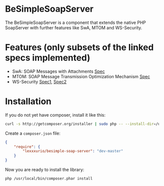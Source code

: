 # BeSimpleSoapServer

The BeSimpleSoapServer is a component that extends the native PHP SoapServer with further features like SwA, MTOM and WS-Security.

# Features (only subsets of the linked specs implemented)

* SwA: SOAP Messages with Attachments [Spec](http://www.w3.org/TR/SOAP-attachments)
* MTOM: SOAP Message Transmission Optimization Mechanism [Spec](http://www.w3.org/TR/soap12-mtom/)
* WS-Security [Spec1](http://docs.oasis-open.org/wss/2004/01/oasis-200401-wss-soap-message-security-1.0.pdf), [Spec2](http://docs.oasis-open.org/wss/2004/01/oasis-200401-wss-username-token-profile-1.0.pdf)

# Installation

If you do not yet have composer, install it like this:

```sh
curl -s http://getcomposer.org/installer | sudo php -- --install-dir=/usr/local/bin
```

Create a `composer.json` file:

```json
{
    "require": {
        "lexxxurio/besimple-soap-server": "dev-master"
    }
}
```

Now you are ready to install the library:

```sh
php /usr/local/bin/composer.phar install
```
